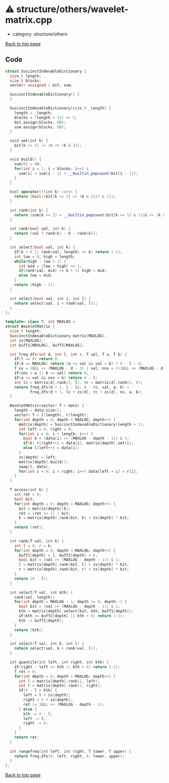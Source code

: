 <!-- mathjax config similar to math.stackexchange -->
<script type="text/javascript" async
  src="https://cdnjs.cloudflare.com/ajax/libs/mathjax/2.7.5/MathJax.js?config=TeX-MML-AM_CHTML">
</script>
<script type="text/x-mathjax-config">
  MathJax.Hub.Config({
    TeX: { equationNumbers: { autoNumber: "AMS" }},
    tex2jax: {
      inlineMath: [ ['$','$'] ],
      processEscapes: true
    },
    "HTML-CSS": { matchFontHeight: false },
    displayAlign: "left",
    displayIndent: "2em"
  });
</script>

<script type="text/javascript" src="https://cdnjs.cloudflare.com/ajax/libs/jquery/3.4.1/jquery.min.js"></script>
<script src="https://cdn.jsdelivr.net/npm/jquery-balloon-js@1.1.2/jquery.balloon.min.js" integrity="sha256-ZEYs9VrgAeNuPvs15E39OsyOJaIkXEEt10fzxJ20+2I=" crossorigin="anonymous"></script>
<script type="text/javascript" src="../../../assets/js/copy-button.js"></script>
<link rel="stylesheet" href="../../../assets/css/copy-button.css" />


# :warning: structure/others/wavelet-matrix.cpp
* category: structure/others


[Back to top page](../../../index.html)



## Code
```cpp
struct SuccinctIndexableDictionary {
  size_t length;
  size_t blocks;
  vector< unsigned > bit, sum;

  SuccinctIndexableDictionary() {
  }

  SuccinctIndexableDictionary(size_t _length) {
    length = _length;
    blocks = (length + 31) >> 5;
    bit.assign(blocks, 0U);
    sum.assign(blocks, 0U);
  }

  void set(int k) {
    bit[k >> 5] |= 1U << (k & 31);
  }

  void build() {
    sum[0] = 0U;
    for(int i = 1; i < blocks; i++) {
      sum[i] = sum[i - 1] + __builtin_popcount(bit[i - 1]);
    }
  }

  bool operator[](int k) const {
    return (bool((bit[k >> 5] >> (k & 31)) & 1));
  }

  int rank(int k) {
    return (sum[k >> 5] + __builtin_popcount(bit[k >> 5] & ((1U << (k & 31)) - 1)));
  }

  int rank(bool val, int k) {
    return (val ? rank(k) : k - rank(k));
  }

  int select(bool val, int k) {
    if(k < 0 || rank(val, length) <= k) return (-1);
    int low = 0, high = length;
    while(high - low > 1) {
      int mid = (low + high) >> 1;
      if(rank(val, mid) >= k + 1) high = mid;
      else low = mid;
    }
    return (high - 1);
  }

  int select(bool val, int i, int l) {
    return select(val, i + rank(val, l));
  }
};

template< class T, int MAXLOG >
struct WaveletMatrix {
  size_t length;
  SuccinctIndexableDictionary matrix[MAXLOG];
  int zs[MAXLOG];
  int buff1[MAXLOG], buff2[MAXLOG];

  int freq_dfs(int d, int l, int r, T val, T a, T b) {
    if(l == r) return 0;
    if(d == MAXLOG) return (a <= val && val < b) ? r - l : 0;
    T nv = 1ULL << (MAXLOG - d - 1) | val, nnv = ((1ULL << (MAXLOG - d - 1)) - 1) | nv;
    if(nnv < a || b <= val) return 0;
    if(a <= val && nnv < b) return r - l;
    int lc = matrix[d].rank(1, l), rc = matrix[d].rank(1, r);
    return freq_dfs(d + 1, l - lc, r - rc, val, a, b) +
           freq_dfs(d + 1, lc + zs[d], rc + zs[d], nv, a, b);
  }

  WaveletMatrix(vector< T > data) {
    length = data.size();
    vector< T > l(length), r(length);
    for(int depth = 0; depth < MAXLOG; depth++) {
      matrix[depth] = SuccinctIndexableDictionary(length + 1);
      int left = 0, right = 0;
      for(int i = 0; i < length; i++) {
        bool k = (data[i] >> (MAXLOG - depth - 1)) & 1;
        if(k) r[right++] = data[i], matrix[depth].set(i);
        else l[left++] = data[i];
      }
      zs[depth] = left;
      matrix[depth].build();
      swap(l, data);
      for(int i = 0; i < right; i++) data[left + i] = r[i];
    }
  }

  T access(int k) {
    int ret = 0;
    bool bit;
    for(int depth = 0; depth < MAXLOG; depth++) {
      bit = matrix[depth][k];
      ret = (ret << 1) | bit;
      k = matrix[depth].rank(bit, k) + zs[depth] * bit;
    }
    return (ret);
  }

  int rank(T val, int k) {
    int l = 0, r = k;
    for(int depth = 0; depth < MAXLOG; depth++) {
      buff1[depth] = l, buff2[depth] = r;
      bool bit = (val >> (MAXLOG - depth - 1)) & 1;
      l = matrix[depth].rank(bit, l) + zs[depth] * bit;
      r = matrix[depth].rank(bit, r) + zs[depth] * bit;
    }
    return (r - l);
  }

  int select(T val, int kth) {
    rank(val, length);
    for(int depth = MAXLOG - 1; depth >= 0; depth--) {
      bool bit = (val >> (MAXLOG - depth - 1)) & 1;
      kth = matrix[depth].select(bit, kth, buff1[depth]);
      if(kth >= buff2[depth] || kth < 0) return (-1);
      kth -= buff1[depth];
    }
    return (kth);
  }

  int select(T val, int k, int l) {
    return select(val, k + rank(val, l));
  }

  int quantile(int left, int right, int kth) {
    if(right - left <= kth || kth < 0) return (-1);
    T ret = 0;
    for(int depth = 0; depth < MAXLOG; depth++) {
      int l = matrix[depth].rank(1, left);
      int r = matrix[depth].rank(1, right);
      if(r - l > kth) {
        left = l + zs[depth];
        right = r + zs[depth];
        ret |= 1ULL << (MAXLOG - depth - 1);
      } else {
        kth -= r - l;
        left -= l;
        right -= r;
      }
    }
    return ret;
  }
  
  int rangefreq(int left, int right, T lower, T upper) {
    return freq_dfs(0, left, right, 0, lower, upper);
  }
};


```

[Back to top page](../../../index.html)

